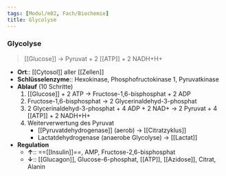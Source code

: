 ```yaml
---
tags: [Modul/m02, Fach/Biochemie]
title: Glycolyse
---
```

### Glycolyse
> [[Glucose]] → Pyruvat + 2 [[ATP]] + 2 NADH+H+
- **Ort**:: [[Cytosol]] aller [[Zellen]]
- **Schlüsselenzyme**:: Hexokinase, Phosphofructokinase 1, Pyruvatkinase
- **Ablauf** (10 Schritte)
	1. [[Glucose]] + 2 ATP → Fructose-1,6-bisphosphat + 2 ADP
	2. Fructose-1,6-bisphosphat → 2 Glycerinaldehyd-3-phosphat
	3. 2 Glycerinaldehyd-3-phosphat + 4 ADP + 2 NAD+ → 2 Pyruvat + 4 [[ATP]] + 2 NADH+H+
	4. Weiterverwertung des Pyruvat
		- [[Pyruvatdehydrogenase]] (aerob) → [[Citratzyklus]]
		- Lactatdehydrogenase (anaerobe Glycolyse) → [[Lactat]]
- **Regulation**
	- **↑**:: ==[[Insulin]]==, AMP, Fructose-2,6-bisphosphat
	- **↓**:: [[Glucagon]], Glucose-6-phosphat, [[ATP]], [[Azidose]], Citrat, Alanin